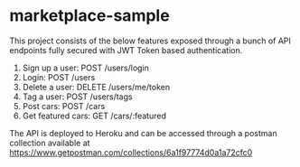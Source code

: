 # marketplace-sample

This project consists of the below features exposed through a bunch of API endpoints fully secured with JWT Token based authentication.
1. Sign up a user: POST /users/login
2. Login: POST /users
3. Delete a user: DELETE /users/me/token
4. Tag a user: POST /users/tags
5. Post cars: POST /cars
6. Get featured cars: GET /cars/:featured

The API is deployed to Heroku and can be accessed through a postman collection available at
https://www.getpostman.com/collections/6a1f97774d0a1a72cfc0
